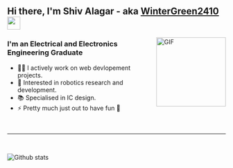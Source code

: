 ## Hi there, I'm Shiv Alagar - aka [WinterGreen2410][website] <img width="30px" src="https://media.tenor.com/images/3b388fe03da271d2674faf85eb7c3fcd/tenor.gif" />

<img align="right" alt="GIF" height="160px" src="https://media.giphy.com/media/du3J3cXyzhj75IOgvA/giphy.gif" />

### I'm an Electrical and Electronics Engineering Graduate

- 👨‍💻 I actively work on web devlopement projects.
- 🤖 Interested in robotics research and development.
- 📚 Specialised in IC design.
- ⚡ Pretty much just out to have fun 🥳

<br />

---

<br />

![Github stats](https://github-readme-stats.vercel.app/api?username=ashivalagar&show_icons=true&count_private=true&theme=radical)

[website]: http://ashivalagar.github.io
